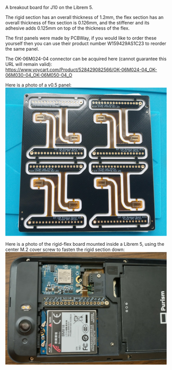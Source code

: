 A breakout board for J10 on the Librem 5.

The rigid section has an overall thickness of 1.2mm, the flex section has an overall thickness of flex section is 0.126mm, and the stiffener and its adhesive adds 0.125mm on top of the thickness of the flex.

The first panels were made by PCBWay, if you would like to order these yourself then you can use their product number W159429AS1C23 to reorder the same panel.

The OK-06M024-04 connector can be acquired here (cannot guarantee this URL will remain valid): https://www.yoycart.com/Product/528429082566/OK-06M024-04_OK-06M030-04_OK-06M050-04_O

Here is a photo of a v0.5 panel:
![Panel](./photos/panel.png)

Here is a photo of the rigid-flex board mounted inside a Librem 5, using the center M.2 cover screw to fasten the rigid section down:
![Mounted inside Librem 5](./photos/inside_phone.png)
